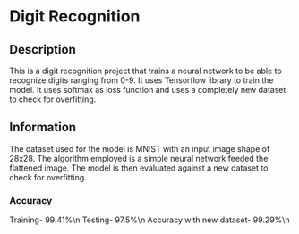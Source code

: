 # Digit Recognition

## Description
This is a digit recognition project that trains a neural network to be able to recognize digits ranging from 0-9. It uses Tensorflow library to train the model. It uses softmax as loss function and uses a completely new dataset to check for overfitting.

## Information
The dataset used for the model is MNIST with an input image shape of 28x28. The algorithm employed is a simple neural network feeded the flattened image. The model is then evaluated against a new dataset to check for overfitting.
### Accuracy
Training- 99.41%\n
Testing- 97.5%\n
Accuracy with new dataset- 99.29%\n
